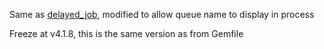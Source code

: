 Same as [delayed_job](https://github.com/collectiveidea/delayed_job), modified to allow queue name to display in process 

Freeze at v4.1.8, this is the same version as from Gemfile
